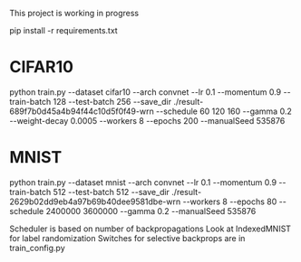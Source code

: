 This project is working in progress


pip install -r requirements.txt

# CIFAR10
python train.py --dataset cifar10 --arch convnet --lr 0.1 --momentum 0.9 --train-batch 128  --test-batch 256 --save_dir ./result-689f7b0d45a4b94f44c10d5f0f49-wrn --schedule 60 120 160 --gamma 0.2 --weight-decay 0.0005 --workers 8 --epochs 200  --manualSeed 535876


# MNIST
python train.py --dataset mnist --arch convnet --lr 0.1 --momentum 0.9 --train-batch 512  --test-batch 512 --save_dir ./result-2629b02dd9eb4a97b69b40dee9581dbe-wrn --workers 8 --epochs 80 --schedule 2400000 3600000 --gamma 0.2 --manualSeed 535876 



Scheduler is based on number of backpropagations
Look at IndexedMNIST for label randomization
Switches for selective backprops are in train_config.py
